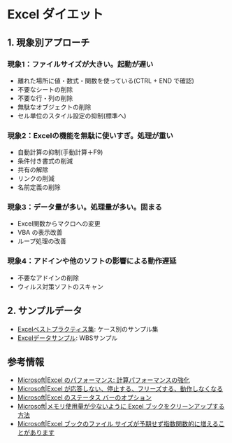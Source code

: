 # Excel ダイエット

## 1. 現象別アプローチ
### 現象1：ファイルサイズが大きい。起動が遅い
  * 離れた場所に値・数式・関数を使っている(CTRL + END で確認)
  * 不要なシートの削除
  * 不要な行・列の削除
  * 無駄なオブジェクトの削除
  * セル単位のスタイル設定の抑制(標準へ)

### 現象2：Excelの機能を無駄に使いすぎ。処理が重い
  * 自動計算の抑制(手動計算＋F9)
  * 条件付き書式の削減
  * 共有の解除
  * リンクの削減
  * 名前定義の削除

### 現象3：データ量が多い。処理量が多い。固まる
  * Excel関数からマクロへの変更
  * VBA の表示改善
  * ループ処理の改善

### 現象4：アドインや他のソフトの影響による動作遅延

  * 不要なアドインの削除
  * ウィルス対策ソフトのスキャン

## 2. サンプルデータ

  - [Excelベストプラクティス集](excel-bestpractice.xlsm): ケース別のサンプル集
  - [Excelデータサンプル](exceldiet-sample.xlsx): WBSサンプル


## 参考情報

 - [Microsoft|Excel のパフォーマンス: 計算パフォーマンスの強化](https://docs.microsoft.com/ja-jp/office/vba/excel/concepts/excel-performance/excel-improving-calcuation-performance)
 - [Microsoft|Excel が応答しない、停止する、フリーズする、動作しなくなる](https://support.office.com/ja-jp/article/excel-が応答しない、停止する、フリーズする、動作しなくなる-37e7d3c9-9e84-40bf-a805-4ca6853a1ff4)
 - [Microsoft|Excel のステータス バーのオプション](https://support.office.com/ja-jp/article/Excel-のステータス-バーのオプション-6055ecd9-e20f-4a7a-a611-4481bd488c55)
 - [Microsoft|メモリ使用量が少ないように Excel ブックをクリーンアップする方法](https://docs.microsoft.com/ja-jp/office/troubleshoot/excel/clean-workbook-less-memory)
 - [Microsoft|Excel ブックのファイル サイズが予期せず指数関数的に増えることがあります](https://support.microsoft.com/ja-jp/help/930253/the-file-size-of-an-excel-workbook-may-unexpectedly-increase-exponenti)

